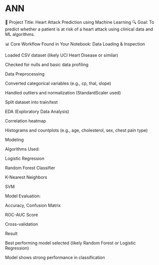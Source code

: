 # ANN


📌 Project Title: Heart Attack Prediction using Machine Learning
🔍 Goal: To predict whether a patient is at risk of a heart attack using clinical data and ML algorithms.

📊 Core Workflow Found in Your Notebook:
Data Loading & Inspection

Loaded CSV dataset (likely UCI Heart Disease or similar)

Checked for nulls and basic data profiling

Data Preprocessing

Converted categorical variables (e.g., cp, thal, slope)

Handled outliers and normalization (StandardScaler used)

Split dataset into train/test

EDA (Exploratory Data Analysis)

Correlation heatmap

Histograms and countplots (e.g., age, cholesterol, sex, chest pain type)

Modeling

Algorithms Used:

Logistic Regression

Random Forest Classifier

K-Nearest Neighbors

SVM

Model Evaluation:

Accuracy, Confusion Matrix

ROC-AUC Score

Cross-validation

Result

Best performing model selected (likely Random Forest or Logistic Regression)

Model shows strong performance in classification
